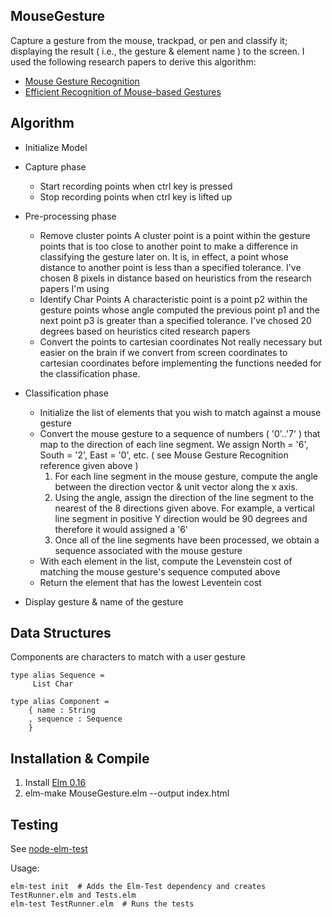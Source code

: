 ## MouseGesture
Capture a gesture from the mouse, trackpad, or pen and classify it; displaying the result ( i.e., the gesture & element name ) to the screen.
I used the following research papers to derive this algorithm:
- [Mouse Gesture Recognition](http://www.bytearray.org/?p=91)
- [Efficient Recognition of Mouse-based Gestures](https://www.ii.pwr.edu.pl/~piasecki/publications/hofman-piasecki-v1-1.pdf)

## Algorithm

- Initialize Model
- Capture phase
    - Start recording points when ctrl key is pressed
    - Stop recording points when ctrl key is lifted up
- Pre-processing phase
    - Remove cluster points
          A cluster point is a point within the gesture points that is too close
          to another point to make a difference in classifying the
          gesture later on.  It is, in effect, a point whose distance
          to another point is less than a specified tolerance.  I've chosen 8 pixels
          in distance based on heuristics from the research papers I'm using
    - Identify Char Points
          A characteristic point is a point p2 within the gesture points whose angle
          computed the previous point p1 and the next point p3 is greater than a specified
          tolerance.  I've chosed 20 degrees based on heuristics cited research papers
    * Convert the points to cartesian coordinates
          Not really necessary but easier on the brain if we convert
          from screen coordinates to cartesian coordinates before implementing the functions
          needed for the classification phase.
- Classification phase
  - Initialize the list of elements that you wish to match against a mouse gesture
  - Convert the mouse gesture to a sequence of numbers ( '0'..'7' ) that map to the direction of each line segment. We assign North = '6', South = '2', East = '0', etc. ( see Mouse Gesture Recognition reference given above )
    1. For each line segment in the mouse gesture, compute the angle between the direction vector & unit vector along the x axis. 
    2. Using the angle, assign the direction of the line segment to the nearest of the 8 directions given above. For example, a vertical line segment in positive Y direction would be 90 degrees and therefore it would assigned a '6'
    3. Once all of the line segments have been processed, we obtain a sequence associated with the mouse gesture
  - With each element in the list, compute the Levenstein cost of matching the mouse gesture's sequence computed above
  - Return the element that has the lowest Leventein cost

- Display gesture & name of the gesture

## Data Structures
Components are characters to match with a user gesture

```
type alias Sequence =
     List Char

type alias Component =
    { name : String
    , sequence : Sequence
    }
```

## Installation & Compile
1. Install [Elm 0.16](http://elm-lang.org/install) 
2. elm-make MouseGesture.elm --output index.html

## Testing
See [node-elm-test](https://github.com/rtfeldman/node-elm-test)

Usage:
```
elm-test init  # Adds the Elm-Test dependency and creates TestRunner.elm and Tests.elm
elm-test TestRunner.elm  # Runs the tests
```
